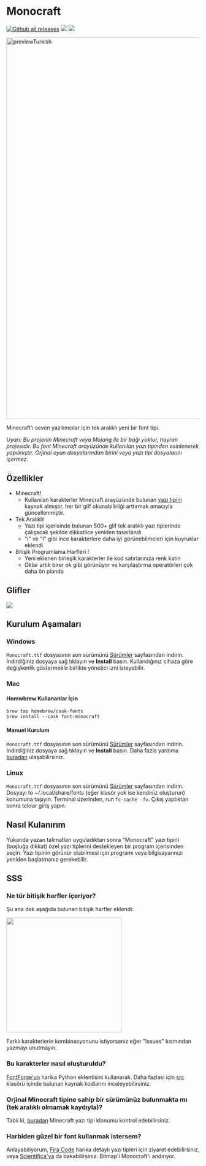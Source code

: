 # Monocraft

[![Github all releases](https://img.shields.io/github/downloads/IdreesInc/Monocraft/total.svg)](https://GitHub.com/IdreesInc/Monocraft/releases/)
![](https://img.shields.io/github/license/IdreesInc/Monocraft)
[![](https://img.shields.io/github/v/release/IdreesInc/Monocraft)](https://GitHub.com/IdreesInc/Monocraft/releases/)

<img width="996" alt="previewTurkish" src="https://user-images.githubusercontent.com/80430560/228266828-aba1f2de-7dc9-4505-8ed5-60bc27796ebb.png">


Minecraft'ı seven yazılımcılar için tek aralıklı yeni bir font tipi.

*Uyarı: Bu projenin Minecraft veya Mojang ile bir bağı yoktur, hayran projesidir. Bu font Minecraft arayüzünde kullanılan yazı tipinden esinlenerek yapılmıştır.
Orjinal oyun dosyalarından birini veya yazı tipi dosyalarını içermez.*

## Özellikler

- Minecraft!
  - Kullanılan karakterler Minecraft arayüzünde bulunan [yazı tipini](https://github.com/IdreesInc/Minecraft-Font) kaynak almıştır, her bir gilf okunabilirliği arttırmak amacıyla güncellenmiştir. 
- Tek Aralıklı!
  - Yazı tipi içerisinde bulunan 500+ glif tek aralıklı yazı tiplerinde çalışacak şekilde dikkatlice yeniden tasarlandı
  - "i" ve "l" gibi ince karakterlere daha iyi görünebilmeleri için kuyruklar eklendi 
- Bitişik Programlama Harfleri !
  - Yeni eklenen birleşik karakterler ile kod satırlarınıza renk katın
  - Oklar artık birer ok gibi görünüyor ve karşılaştırma operatörleri çok daha ön planda

## Glifler

![](images/glyphs.png)

## Kurulum Aşamaları

### Windows

`Monocraft.ttf` dosyasının son sürümünü [Sürümler](https://github.com/IdreesInc/Monocraft/releases) sayfasından indirin. İndirdiğiniz dosyaya sağ tıklayın ve **Install** basın. Kullandığınız cihaza göre değişkenlik göstermekle birlikte yönetici izni isteyebilir.

### Mac

#### Homwbrew Kullananlar İçin

```shell
brew tap homebrew/cask-fonts
brew install --cask font-monocraft
```

#### Manuel Kurulum

`Monocraft.ttf` dosyasının son sürümünü [Sürümler](https://github.com/IdreesInc/Monocraft/releases) sayfasından indirin. İndirdiğiniz dosyaya sağ tıklayın ve **Install** basın. Daha fazla yardıma [buradan](https://support.apple.com/en-us/HT201749) ulaşabilirsiniz.

### Linux

`Monocraft.ttf` dosyasının son sürümünü [Sürümler](https://github.com/IdreesInc/Monocraft/releases) sayfasından indirin. Dosyayı to ~/.local/share/fonts (eğer klasör yok ise kendiniz oluşturun) konumuna taşıyın. Terminal üzerinden, run `fc-cache -fv`. Çıkış yaptıktan sonra tekrar giriş yapın.

## Nasıl Kulanırım

Yukarıda yazan talimatları uyguladıktan sonra "Monocraft" yazı tipini (boşluğa dikkat) özel yazı tiplerini destekleyen bir program içerisinden seçin. Yazı tipinin görünür olabilmesi için programı veya bilgisayarınızı yeniden başlatmanız gerekebilir.

## SSS

### Ne tür bitişik harfler içeriyor?

Şu ana dek aşağıda bulunan bitişik harfler eklendi:

<img src="images/ligatures.png" width="300">

Farklı karakterlerin kombinasyonunu istiyorsanız eğer "Issues" kısmından yazmayı unutmayın.

### Bu karakterler nasıl oluşturuldu?

[FontForge'un](https://fontforge.org/en-US/) harika Python eklentisini kullanarak. Daha fazlası için [src](https://github.com/IdreesInc/Monocraft/tree/main/src) klasörü içinde bulunan kaynak kodlarını inceleyebilirsiniz.

### Orjinal Minecraft tipine sahip bir sürümünüz bulunmakta mı (tek aralıklı olmamak kaydıyla)?

Tabii ki, [buradan](https://github.com/IdreesInc/Minecraft-Font) Minecraft yazı tipi klonumu kontrol edebilirsiniz.

### Harbiden güzel bir font kullanmak istersem?

Anlayabiliyorum, [Fira Code](https://github.com/tonsky/FiraCode) harika detaylı yazı tipleri için ziyaret edebilirsiniz, veya [Scientifica'ya](https://github.com/nerdypepper/scientifica) da bakabilirsiniz. Bitmap'i Monocraft'ı andırıyor.

